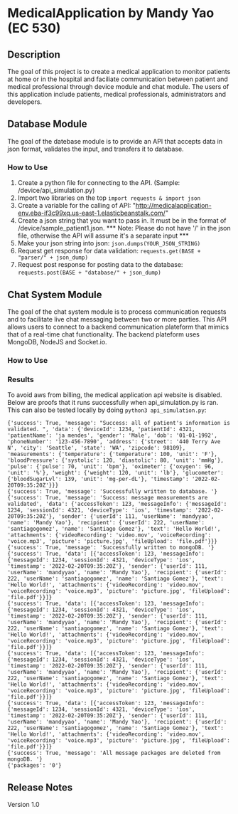 # MedicalApplication by Mandy Yao (EC 530)
## Description
The goal of this project is to create a medical application to monitor patients at home or in the hospital and faciliate communication between patient and medical professional through device module and chat module. The users of this application include patients, medical professionals, administrators and developers.  

## Database Module
The goal of the datebase module is to provide an API that accepts data in json format, validates the input, and transfers it to database. 

### How to Use
1) Create a python file for connecting to the API. (Sample: /device/api_simulation.py)
2) Import two libraries on the top
```import requests & import json```
3) Create a variable for the calling of API: "http://medicalapplication-env.eba-if3c99xq.us-east-1.elasticbeanstalk.com/" 
4) Create a json string that you want to pass in. It must be in the format of /device/sample_patient1.json.
*** Note: Please do not have '/' in the json file, otherwise the API will assume it's a separate input *** 
5) Make your json string into json:
```json.dumps(YOUR_JSON_STRING)```
6) Request get response for data validation:
```requests.get(BASE + "parser/" + json_dump)```
7) Request post response for posting data to the database:
```requests.post(BASE + "database/" + json_dump)```


## Chat System Module
The goal of the chat system module is to process communication requests and to facilitate live chat messaging between two or more parties. This API allows users to connect to a backend communication plateform that mimics that of a real-time chat functionality. The backend plateform uses MongoDB, NodeJS and Socket.io. 


### How to Use


### Results
To avoid aws from billing, the medical application api website is disabled. Below are proofs that it runs successfully when api_simulation.py is ran. This can also be tested locally by doing ```python3 api_simulation.py```:

```
{'success': True, 'message': "Success: all of patient's information is validated. ", 'data': {'deviceId': 1234, 'patientId': 4321, 'patientName': 'ja mendes', 'gender': 'Male', 'dob': '01-01-1992', 'phoneNumber': '123-456-7890', 'address': {'street': '440 Terry Ave N', 'city': 'Seattle', 'state': 'WA', 'zipcode': 98109}, 'measurements': {'temperature': {'temperature': 100, 'unit': 'F'}, 'bloodPressure': {'systolic': 120, 'diastolic': 80, 'unit': 'mmHg'}, 'pulse': {'pulse': 70, 'unit': 'bpm'}, 'oximeter': {'oxygen': 96, 'unit': '%'}, 'weight': {'weight': 120, 'unit': 'lb'}, 'glucometer': {'bloodSugarLvl': 139, 'unit': 'mg-per-dL'}, 'timestamp': '2022-02-20T09:35:20Z'}}}
{'success': True, 'message': 'Successfully written to database. '}
{'success': True, 'message': 'Success: message measurements are validated', 'data': {'accessToken': 123, 'messageInfo': {'messageId': 1234, 'sessionId': 4321, 'deviceType': 'ios', 'timestamp': '2022-02-20T09:35:20Z'}, 'sender': {'userId': 111, 'userName': 'mandyyao', 'name': 'Mandy Yao'}, 'recipient': {'userId': 222, 'userName': 'santiagogomez', 'name': 'Santiago Gomez'}, 'text': 'Hello World!', 'attachments': {'videoRecording': 'video.mov', 'voiceRecording': 'voice.mp3', 'picture': 'picture.jpg', 'fileUpload': 'file.pdf'}}}
{'success': True, 'message': 'Successfully written to mongoDB. '}
{'success': True, 'data': [{'accessToken': 123, 'messageInfo': {'messageId': 1234, 'sessionId': 4321, 'deviceType': 'ios', 'timestamp': '2022-02-20T09:35:20Z'}, 'sender': {'userId': 111, 'userName': 'mandyyao', 'name': 'Mandy Yao'}, 'recipient': {'userId': 222, 'userName': 'santiagogomez', 'name': 'Santiago Gomez'}, 'text': 'Hello World!', 'attachments': {'videoRecording': 'video.mov', 'voiceRecording': 'voice.mp3', 'picture': 'picture.jpg', 'fileUpload': 'file.pdf'}}]}
{'success': True, 'data': [{'accessToken': 123, 'messageInfo': {'messageId': 1234, 'sessionId': 4321, 'deviceType': 'ios', 'timestamp': '2022-02-20T09:35:20Z'}, 'sender': {'userId': 111, 'userName': 'mandyyao', 'name': 'Mandy Yao'}, 'recipient': {'userId': 222, 'userName': 'santiagogomez', 'name': 'Santiago Gomez'}, 'text': 'Hello World!', 'attachments': {'videoRecording': 'video.mov', 'voiceRecording': 'voice.mp3', 'picture': 'picture.jpg', 'fileUpload': 'file.pdf'}}]}
{'success': True, 'data': [{'accessToken': 123, 'messageInfo': {'messageId': 1234, 'sessionId': 4321, 'deviceType': 'ios', 'timestamp': '2022-02-20T09:35:20Z'}, 'sender': {'userId': 111, 'userName': 'mandyyao', 'name': 'Mandy Yao'}, 'recipient': {'userId': 222, 'userName': 'santiagogomez', 'name': 'Santiago Gomez'}, 'text': 'Hello World!', 'attachments': {'videoRecording': 'video.mov', 'voiceRecording': 'voice.mp3', 'picture': 'picture.jpg', 'fileUpload': 'file.pdf'}}]}
{'success': True, 'data': [{'accessToken': 123, 'messageInfo': {'messageId': 1234, 'sessionId': 4321, 'deviceType': 'ios', 'timestamp': '2022-02-20T09:35:20Z'}, 'sender': {'userId': 111, 'userName': 'mandyyao', 'name': 'Mandy Yao'}, 'recipient': {'userId': 222, 'userName': 'santiagogomez', 'name': 'Santiago Gomez'}, 'text': 'Hello World!', 'attachments': {'videoRecording': 'video.mov', 'voiceRecording': 'voice.mp3', 'picture': 'picture.jpg', 'fileUpload': 'file.pdf'}}]}
{'success': True, 'message': 'All message packages are deleted from mongoDB. '}
{'packages': '0'} 
```

## Release Notes 
Version 1.0
